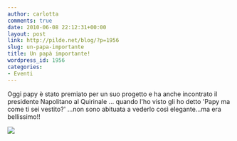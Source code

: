 ```yaml
---
author: carlotta
comments: true
date: 2010-06-08 22:12:31+00:00
layout: post
link: http://pilde.net/blog/?p=1956
slug: un-papa-importante
title: Un papà importante!
wordpress_id: 1956
categories:
- Eventi
---
```


Oggi papy è stato premiato per un suo progetto e ha anche incontrato il presidente Napolitano al Quirinale ... quando l'ho visto gli ho detto 'Papy ma come ti sei vestito?' ...non sono abituata a vederlo così elegante...ma era bellissimo!!

![]({{baseurl}}/uploads/2010/06/premio_resize.jpg)



